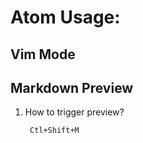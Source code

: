 Atom Usage:
===========

Vim Mode
--------  


Markdown Preview
----------------
1. How to trigger preview?

        Ctl+Shift+M
